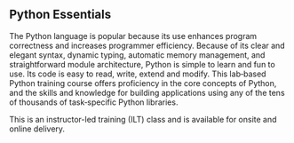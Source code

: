 ## Python Essentials

The Python language is popular because its use enhances program correctness and increases programmer efficiency. Because of its clear and elegant syntax, dynamic typing, automatic memory management, and straightforward module architecture, Python is simple to learn and fun to use. Its code is easy to read, write, extend and modify. This lab‐based Python training course offers proficiency in the core concepts of Python, and the skills and knowledge for building applications using any of the tens of thousands of task‐specific Python libraries.

This is an instructor-led training (ILT) class and is available for onsite and online delivery.
